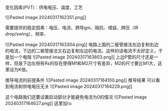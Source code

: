 变化因素(PVT)：供电电压、温度、工艺

![[Pasted image 20240317162351.png]]



需要提供的稳定因素：电压、电流、跨导gm、阻抗、增益、跨压（IR drop/swing）、频率、





![[Pasted image 20240317163304.png]]
电路上面的二极管接法左边复制右边的电流，下边的二极管接法又右边复制左边的电流。这样的话电流不太好定义，于是加一个电阻
![[Pasted image 20240317163803.png]]
上边P管的尺寸还是一样，但是下边左侧有Rs的存在使得M1和M2尺寸有差异，M2的尺寸要比M1大，这里设为K倍。


推导电流的前提条件
![[Pasted image 20240317164100.png]]
推导结果
可以看到电流和供电电压无关
![[Pasted image 20240317164229.png]]


这个电路我们还要设置启动部分才能避免电流为0的情况
![[Pasted image 20240317164627.png]]
这里加ru
